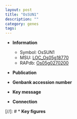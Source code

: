 ```yaml
---
layout: post
title: "OsSUN1"
description: ""
category: genes
tags: 
---
```


* **Information**  
    + Symbol: OsSUN1  
    + MSU: [LOC_Os05g18770](http://rice.uga.edu/cgi-bin/ORF_infopage.cgi?orf=LOC_Os05g18770)  
    + RAPdb: [Os05g0270200](http://rapdb.dna.affrc.go.jp/viewer/gbrowse_details/irgsp1?name=Os05g0270200)  

* **Publication**  

* **Genbank accession number**  

* **Key message**  

* **Connection**  

[//]: # * **Key figures**  


